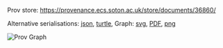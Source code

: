 
Prov store: https://provenance.ecs.soton.ac.uk/store/documents/36860/
	
Alternative serialisations: [json](https://provenance.ecs.soton.ac.uk/store/documents/36860.json), [turtle](https://provenance.ecs.soton.ac.uk/store/documents/36860.ttl), 
Graph: [svg](https://provenance.ecs.soton.ac.uk/store/documents/36860.svg), [PDF](https://provenance.ecs.soton.ac.uk/store/documents/36860.pdf), [png](https://provenance.ecs.soton.ac.uk/store/documents/36860.png)

![Prov Graph](https://provenance.ecs.soton.ac.uk/store/documents/36860.png)

		
